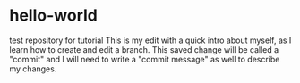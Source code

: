 # hello-world
test repository for tutorial
This is my edit with a quick intro about myself, as I learn how to create and edit a branch. This saved change will be called a "commit" and I will need to write a "commit message" as well to describe my changes.
